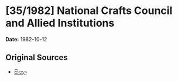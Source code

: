 # [35/1982] National Crafts Council and Allied Institutions

**Date:** 1982-10-12

## Original Sources

- [සිංහල](https://documents.gov.lk/view/acts/1982/10/35-1982_S.pdf)
